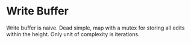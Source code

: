 # Write Buffer

Write buffer is naive.
Dead simple, map with a mutex for storing all edits within the height.
Only unit of complexity is iterations.
